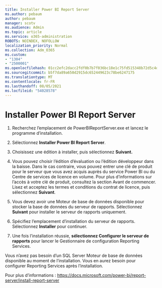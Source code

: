 ```yaml
---
title: Installer Power BI Report Server
ms.author: pebaum
author: pebaum
manager: scotv
ms.audience: Admin
ms.topic: article
ms.service: o365-administration
ROBOTS: NOINDEX, NOFOLLOW
localization_priority: Normal
ms.collection: Adm_O365
ms.custom:
- "1304"
- "2500001"
ms.openlocfilehash: 01cc2efc2dacc2fdf0b7b7f036bc18e1c75fd515348b72d5c4dde96949a51a2d
ms.sourcegitcommit: b5f7da89a650d2915dc652449623c78be6247175
ms.translationtype: MT
ms.contentlocale: fr-FR
ms.lasthandoff: 08/05/2021
ms.locfileid: "54028578"
---
```

# <a name="install-power-bi-report-server"></a>Installer Power BI Report Server

1. Recherchez l’emplacement de PowerBIReportServer.exe et lancez le programme d’installation.

2. Sélectionnez **Installer Power BI Report Server**.

3. Choisissez une édition à installer, puis sélectionnez **Suivant.**

4. Vous pouvez choisir l’édition d’évaluation ou l’édition développeur dans la baisse.  Dans le cas contraire, vous pouvez entrer une clé de produit pour le serveur que vous avez acquis auprès du service Power BI ou du Centre de services de licence en volume. Pour plus d’informations sur l’accès à votre clé de produit, consultez la section Avant de commencer. Lisez et acceptez les termes et conditions du contrat de licence, puis sélectionnez **Suivant**.

5. Vous devez avoir une Moteur de base de données disponible pour stocker la base de données du serveur de rapports. Sélectionnez **Suivant** pour installer le serveur de rapports uniquement.

6. Spécifiez l’emplacement d’installation du serveur de rapports. Sélectionnez **Installer** pour continuer.

7. Une fois l’installation réussie, **sélectionnez Configurer le serveur de rapports** pour lancer le Gestionnaire de configuration Reporting Services.

Vous n’avez pas besoin d’un SQL Server Moteur de base de données disponible au moment de l’installation. Vous en aurez besoin pour configurer Reporting Services après l’installation.

Pour plus d’informations : https://docs.microsoft.com/power-bi/report-server/install-report-server
